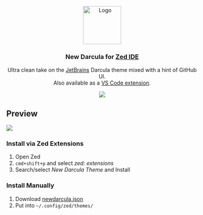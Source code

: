 <p align="center">
    <img src="./images/icon.png" width="100" alt="Logo"/>
    <h3 align="center">New Darcula for <a href="https://zed.dev/">Zed IDE</a></h3>
    <p align="center">
	Ultra clean take on the <a href="https://www.jetbrains.com/">JetBrains</a> Darcula theme mixed with a hint of GitHub UI.
	    <br/>Also available as a <a href="https://marketplace.visualstudio.com/items?itemName=e-simpson.new-darcula">VS Code extension</a>.
        <br/>
        <p align="center">
		<a href="https://github.com/e-simpson/new-darcula-z"><img src="https://img.shields.io/github/stars/e-simpson/new-darcula-z"></a>
        </p>
    </p>
</p>

## Preview
<img src="./images/screenshot.png"/>

### Install via Zed Extensions
1. Open Zed
2. `cmd+shift+p` and select *zed: extensions*
3. Search/select *New Darcula Theme* and Install

### Install Manually
1. Download [newdarcula.json](./themes/newdarcula.json)
2. Put into `~/.config/zed/themes/`

